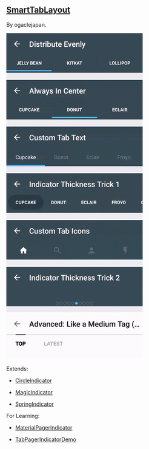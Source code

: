 
## [SmartTabLayout](https://github.com/ogaclejapan/SmartTabLayout)

By ogaclejapan.

![SmartTabLayout Demo1](https://raw.githubusercontent.com/ogaclejapan/SmartTabLayout/master/art/demo1.gif) ![SmartTabLayout Demo2](https://raw.githubusercontent.com/ogaclejapan/SmartTabLayout/master/art/demo2.gif)
![SmartTabLayout Demo3](https://raw.githubusercontent.com/ogaclejapan/SmartTabLayout/master/art/demo3.gif) ![SmartTabLayout Demo2](https://raw.githubusercontent.com/ogaclejapan/SmartTabLayout/master/art/demo4.gif)
![SmartTabLayout Demo5](https://raw.githubusercontent.com/ogaclejapan/SmartTabLayout/master/art/demo5.gif) ![SmartTabLayout Demo6](https://raw.githubusercontent.com/ogaclejapan/SmartTabLayout/master/art/demo6.gif)
![SmartTabLayout Demo7](https://raw.githubusercontent.com/ogaclejapan/SmartTabLayout/master/art/demo7.gif) 

Extends:

- [CircleIndicator](https://github.com/ongakuer/CircleIndicator)

- [MagicIndicator](https://github.com/hackware1993/MagicIndicator)

- [SpringIndicator](https://github.com/chenupt/SpringIndicator)

For Learning:

- [MaterialPagerIndicator](https://github.com/amlcurran/MaterialPagerIndicator)

- [TabPagerIndicatorDemo](https://github.com/shanyao0/TabPagerIndicatorDemo)
